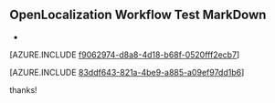 ## OpenLocalization Workflow Test MarkDown
* 

[AZURE.INCLUDE [f9062974-d8a8-4d18-b68f-0520fff2ecb7](calleeMd1.md)]



[AZURE.INCLUDE [83ddf643-821a-4be9-a885-a09ef97dd1b6](calleeMd2.md)]

 
thanks!